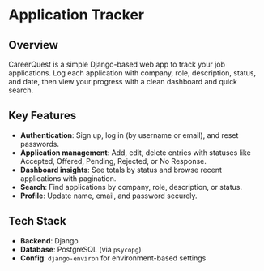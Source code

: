 # Application Tracker


## Overview
CareerQuest is a simple Django-based web app to track your job applications. Log each application with company, role, description, status, and date, then view your progress with a clean dashboard and quick search.

## Key Features
- **Authentication**: Sign up, log in (by username or email), and reset passwords.
- **Application management**: Add, edit, delete entries with statuses like Accepted, Offered, Pending, Rejected, or No Response.
- **Dashboard insights**: See totals by status and browse recent applications with pagination.
- **Search**: Find applications by company, role, description, or status.
- **Profile**: Update name, email, and password securely.

## Tech Stack
- **Backend**: Django
- **Database**: PostgreSQL (via `psycopg`)
- **Config**: `django-environ` for environment-based settings

